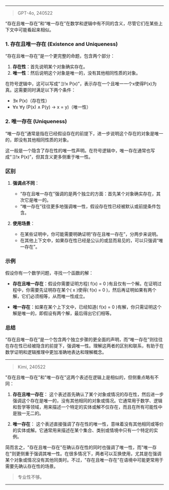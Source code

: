 
---

> GPT-4o, 240522

“存在且唯一存在”和“唯一存在”在数学和逻辑中有不同的含义，尽管它们在某些上下文中可能看起来相似。

### 1. 存在且唯一存在 (Existence and Uniqueness)
“存在且唯一存在”是一个更完整的命题，包含两个部分：

1. **存在性**：首先说明某个对象确实存在。
2. **唯一性**：然后说明这个对象是唯一的，没有其他相同性质的对象。

在符号逻辑中，这可以写成“∃!x P(x)”，表示存在一个且唯一一个x使得P(x)为真。这需要同时满足以下两个条件：
- ∃x P(x)（存在性）
- ∀x ∀y (P(x) ∧ P(y) → x = y)（唯一性）

### 2. 唯一存在 (Uniqueness)
“唯一存在”通常是指在已经假设存在的前提下，进一步说明这个存在的对象是唯一的，即没有其他相同性质的对象。

这一般是一个隐含了存在性的唯一性声明。在符号逻辑中，唯一存在通常也写成“∃!x P(x)”，但其含义更多侧重于唯一性。

### 区别
1. **强调点不同**： 
   - “存在且唯一存在”强调的是两个独立的方面：首先某个对象确实存在，其次它是唯一的。
   - “唯一存在”往往更多地强调唯一性，假设存在性已经被默认或前提条件包含。

2. **使用场景**：
   - 在某些证明中，你可能需要明确证明“存在且唯一存在”，分两步来说明。
   - 在其他上下文中，如果存在性已经是公认的或显而易见的，可以只强调“唯一存在”。

### 示例
假设你有一个数学问题，寻找一个函数的解：

- **存在且唯一存在**：假设你需要证明方程\( f(x) = 0 \)有且仅有一个解。在证明过程中，你需要先证明存在某个\( x \)使得\( f(x) = 0 \)，然后再证明如果有两个解，它们必须相等，从而唯一性成立。

- **唯一存在**：如果在某个上下文中，已经知道\( f(x) = 0 \)有解，你只需证明这个解是唯一的，即假设有两个解，最后得出它们相等。

### 总结
“存在且唯一存在”是一个包含两个独立步骤的更全面的声明，而“唯一存在”则往往在存在性已经被隐含的前提下，强调唯一性。理解这两者的区别和联系，有助于在数学证明和逻辑推理中更加准确地表达和理解概念。

---

> Kimi, 240522

"存在且唯一存在"和"唯一存在"这两个表述在逻辑上是相似的，但侧重点略有不同：

1. **存在且唯一存在**：
   这个表述首先确认了某个对象或情况的存在性，然后进一步强调这个存在是唯一的，没有其他相同的对象或情况。它通常用于数学、逻辑和哲学等领域，用来描述一个特定的实体或解不仅存在，而且在所有可能性中是独一无二的。

2. **唯一存在**：
   这个表述直接强调了存在性的唯一性，意味着没有其他相同或等价的实体或解。它通常用来描述在某个集合、类别或情境中只有一个特定的实例。

简而言之，"存在且唯一存在"在确认存在性的同时也强调了唯一性，而"唯一存在"则更侧重于强调其唯一性。在很多情况下，两者可以互换使用，尤其是在强调某个对象或情况没有其他同类时。不过，"存在且唯一存在"在语境中可能更常用于需要先确认存在性的场景。

> 专业性不够。

---

